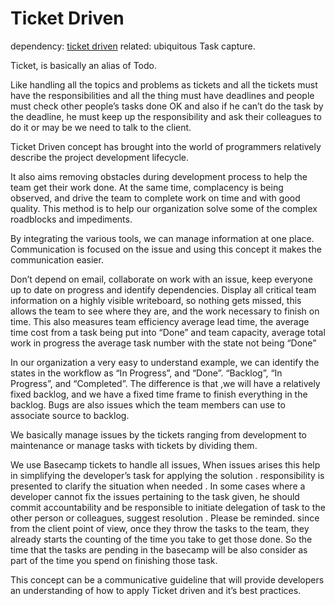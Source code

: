 # Ticket Driven
dependency: [ticket driven](https://www.google.co.jp/search?client=safari&rls=en&q=ticket+driven&ie=UTF-8&oe=UTF-8&gfe_rd=cr&ei=49u4VdG_M4GT8QfqjqXABQ)
related: ubiquitous Task capture.

Ticket, is basically an alias of Todo. 


Like handling all the topics and problems as tickets and all the tickets must have the responsibilities and all the thing must have deadlines and people must check other people’s tasks done OK and also if he can’t do the task by the deadline, he must keep up the responsibility and ask their colleagues to do it or may be we need to talk to the client.

Ticket Driven concept has brought into the world of programmers relatively describe the project development lifecycle. 

It also aims removing obstacles during development process to help the team get their work done. At the same time,  complacency is being observed, and drive the team to complete work on time and with good quality. This method is to help our organization solve some of the complex roadblocks and impediments.

By integrating the various tools, we can manage information at one place. Communication is focused on the issue and using this concept it makes the communication easier. 

Don’t depend on email, collaborate on work with an issue, keep everyone up to date on progress and identify dependencies. Display all critical team information on a highly visible writeboard, so nothing gets missed, this allows the team to see where they are, and the work necessary to finish on time. This also measures team efficiency  average lead time, the average time cost from a task being put into  “Done” and team capacity, average total work in progress the average task number with the state not being “Done”

In our organization a very easy to understand example, we can identify the states in the workflow as  “In Progress”, and “Done”.  “Backlog”, “In Progress”, and “Completed”. The difference is that ,we will have a relatively fixed backlog, and we have a fixed time frame to finish everything in the backlog. Bugs are also issues which the team members can use to associate source to backlog.

We basically manage issues by the tickets ranging from development to maintenance or manage tasks with tickets by dividing them. 

We use Basecamp tickets to handle all issues, When issues arises this  help in simplifying the developer’s task for applying the solution . responsibility is presented to clarify the situation when needed . In some cases where a developer cannot fix the issues pertaining to the task given, he should commit accountability and be responsible to initiate delegation of task to the other person or colleagues, suggest resolution . Please be reminded. since from the client point of view, once they throw the tasks to the team, they already starts the counting of the time you take to get those done. So the time that the tasks are pending in the basecamp will be also consider as part of the time you spend on finishing those task.

This  concept can be a communicative guideline that will provide developers an understanding of how to apply Ticket driven and it’s best practices.